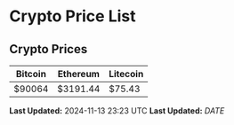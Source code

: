 # Crypto Price List

## Crypto Prices
| Bitcoin | Ethereum | Litecoin |
| ------- | -------- | -------- |
| $90064 | $3191.44 | $75.43 |
**Last Updated:** 2024-11-13 23:23 UTC
**Last Updated:** $DATE$
